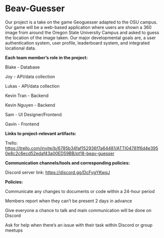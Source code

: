 # Beav-Guesser
Our project is a take on the game Geoguesser adapted to the OSU campus. Our game will be a web-based application where users are shown a 360 image from around the Oregon State University Campus and asked to guess the location of the image taken. Our major developmental goals are, a user authentication system, user profile, leaderboard system, and integrated locational data.

**Each team member’s role in the project:**

Blake - Database

Joy - API/data collection

Lukas - API/data collection

Kevin Tran - Backend

Kevin Nguyen - Backend

Sam - UI Designer/Frontend

Gavin - Frontend

**Links to project-relevant artifacts:**

Trello: https://trello.com/invite/b/6785b34faf152936f7a64481/ATTI04781f6d4e3950e8c2c6ecd52edaf43a00ED59BB/pt18-beav-guesser 

**Communication channels/tools and corresponding policies:**

Discord server link:
https://discord.gg/DcFygYKwqJ

**Policies:**

Communicate any changes to documents or code within a 24-hour period

Members report when they can’t be present 2 days in advance

Give everyone a chance to talk and main communication will be done on Discord

Ask for help when there’s an issue with their task within Discord or group meetups
